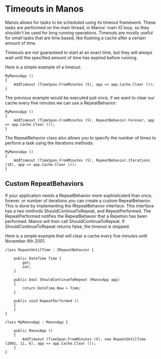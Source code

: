 Timeouts in Manos
=================

Manos allows for tasks to be scheduled using its timeout framework.  These tasks are performed on the main thread, in Manos' main IO loop, so they shouldn't be used for long running operations. Timeouts are mostly useful for small tasks that are time based, like flushing a cache after a certain amount of time.

Timeouts are not guaranteed to start at an exact time, but they will always wait until the specified amount of time has expired before running.


Here is a simple example of a timeout:

    MyManosApp ()
    {
        AddTimeout (TimeSpan.FromMinutes (5), app => app.Cache.Clear ());
    }

The previous example would be executed just once, if we want to clear our cache every five minutes we can use a RepeatBehavior:

    MyManosApp ()
    {
        AddTimeout (TimeSpan.FromMinutes (5), RepeatBehavior.Forever, app => app.Cache.Clear ());
    }

The RepeatBehavior class also allows you to specify the number of times to perform a task using the Iterations methods:

    MyManosApp ()
    {
        AddTimeout (TimeSpan.FromMinutes (5), RepeatBehavior.Iterations (10), app => app.Cache.Clear ());
    }


Custom RepeatBehaviors
----------------------

If your application needs a RepeatBehavior more sophisticated than once, forever, or number of iterations you can create a custom RepeatBehavior.  This is done by implementing the IRepeatBehavior interface.  This interface has a two methods ShouldContinueToRepeat, and RepeatPerformed.  The RepeatPerformed notifies the RepeatBehavior that a Repetion has been performed. Manos will then call ShouldContinueToRepeat. If ShouldContinueToRepeat returns false, the timeout is stopped.

Here is a simple example that will clear a cache every five minutes until November 6th 2001.

    class RepeatUntilTime : IRepeatBehavior {

        public DateTime Time {
            get;
            set;
        }

        public bool ShouldContinueToRepeat (ManosApp app)
        {
            return DateTime.Now > Time;
        }

        public void RepeatPerformed ()
        {
        }
    }

    class MyManosApp : ManosApp {

        public ManosApp ()
        {
            AddTimeout (TimeSpan.FromMinutes (5), new RepeatUntilTime (2001, 11, 6), app => app.Cache.Clear ());
        }
    }

